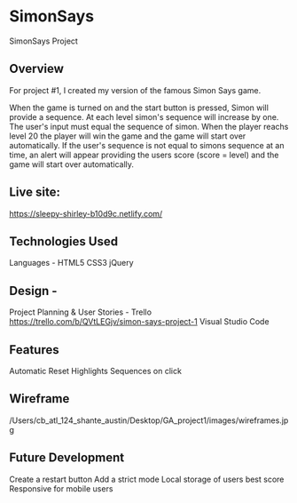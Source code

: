 # SimonSays
SimonSays Project

Overview
------

For project #1, I created my version of the famous Simon Says game.


When the game is turned on and the start button is pressed, Simon will provide a sequence. 
At each level simon's sequence will increase by one. The user's input must equal the sequence of simon.  When the player reachs level 20 the player will win the game and the game will start over automatically. If the user's sequence is not equal to simons sequence at an time, an alert will appear providing the users score (score = level) and the game will start over automatically. 

Live site: 
------
https://sleepy-shirley-b10d9c.netlify.com/

Technologies Used
------
Languages - 
HTML5
CSS3
jQuery

Design - 
-------
Project Planning & User Stories - Trello
https://trello.com/b/QVtLEGjv/simon-says-project-1
Visual Studio Code

Features
-----
Automatic Reset 
Highlights Sequences on click


Wireframe
-------
/Users/cb_atl_124_shante_austin/Desktop/GA_project1/images/wireframes.jpg



Future Development
-------
Create a restart button
Add a strict mode
Local storage of users best score
Responsive for mobile users
